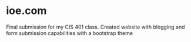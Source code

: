 # ioe.com
Final submission for my CIS 401 class. Created website with blogging and form submission capabilities with a bootstrap theme
